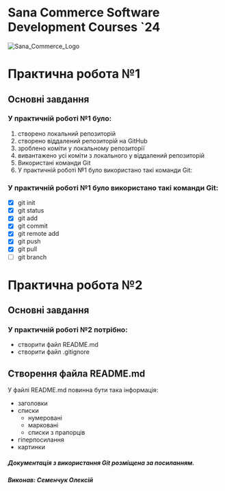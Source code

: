 # Sana Commerce Software Development Courses `24 
![Sana_Commerce_Logo](https://github.com/FearlessAtom/Task1/assets/141677107/f1249e47-e766-41d2-98fa-16c31dee50af)
# Практична робота №1
## Основні завдання
### У практичній роботі №1 було:
1. створено локальний репозиторій
2. створено віддалений репозиторій на GitHub
3. зроблено коміти у локальному репозиторії
4. вивантажено усі коміти з локального у віддалений репозиторій
5. Використані команди Git
6. У практичній роботі №1 було використано такі команди Git:
### У практичній роботі №1 було використано такі команди Git:
- [x] git init
- [x] git status
- [x] git add
- [x] git commit
- [x] git remote add
- [x] git push
- [x] git pull
- [ ] git branch
# Практична робота №2
## Основні завдання
### У практичній роботі №2 потрібно:
- створити файл README.md
- створити файл .gitignore
## Створення файла README.md
У файлі README.md повинна бути така інформація:
- заголовки
- списки
   - нумеровані
   - марковані
   - списки з прапорців
- гіперпосилання
- картинки
##### Документація з використання Git розміщена за посиланням.
##### Виконав: Семенчук Олексій




